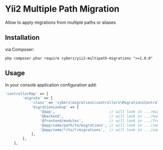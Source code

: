 Yii2 Multiple Path Migration
============================
Allow to apply migrations from multiple paths or aliases

Installation
------------
via Composer:
```
php composer.phar require cyberz/yii2-multipath-migrations ">=1.0.0"
```

Usage
-----
In your console application configuration add:

```php
'controllerMap' => [
        'migrate' => [
            'class' => 'cyberz\migrations\controllers\MigrationsController',
            'migrationLookup' => [
                '@app',                         // will look in .../migrations/migration_name.php AND .../<some-dir-name>/migrations/migration_name.php
                '@backend',                     // will look in .../backend/<some-dir-name>/migrations/migration_name.php AND .../backend/modules/<some-dir-name>/migrations/migration_name.php 
                '@frontend/modules',            // will look in .../frontend/modules/<some-dir-name>/migrations/migration_name.php
                '@app/some/path/to/migrations', // will look in .../some/path/to/migrations/migration_name.php
                '@app/some/*/to/*/migrations',  // will look in .../some/<some-dir-name>/to/<some-dir-name>/migrations
            ],
        ],
    ],
```